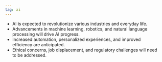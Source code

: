 ```yaml
---
tag: ai
---
```

- AI is expected to revolutionize various industries and everyday life.
- Advancements in machine learning, robotics, and natural language processing will drive AI progress.
- Increased automation, personalized experiences, and improved efficiency are anticipated.
- Ethical concerns, job displacement, and regulatory challenges will need to be addressed.